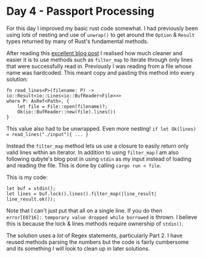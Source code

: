 # Day 4 - Passport Processing

For this day I improved my basic rust code somewhat. I had previously been using lots of nesting and use of `unwrap()` to get around the `Option` & `Result` types returned by many of Rust's fundamental methods.

After reading this [excellent blog post](https://qubyte.codes/blog/parsing-input-from-stdin-to-structures-in-rust) I realised how much cleaner and easier it is to use methods such as `filter_map` to iterate through only lines that were successfully read in. 
Previously I was reading from a file whose name was hardcoded. This meant copy and pasting this method into every solution:
```
fn read_lines<P>(filename: P) -> io::Result<io::Lines<io::BufReader<File>>>
where P: AsRef<Path>, {
    let file = File::open(filename)?;
    Ok(io::BufReader::new(file).lines())
}
```
This value also had to be unwrapped. Even more nesting!
`if let Ok(lines) = read_lines("./input"){ ... }`

Instead the `filter_map` method lets us use a closure to easily return only valid lines within an iterator.
In addition to using `filter_map` I am also following qubyte's blog post in using `stdin` as my input instead of loading and reading the file. This is done by calling `cargo run < file`.

This is my code:

```
let buf = stdin();
let lines = buf.lock().lines().filter_map(|line_result| line_result.ok());
```
Note that I can't just put that all on a single line. If you do then `error[E0716]: temporary value dropped while borrowed` is thrown. 
I believe this is because the lock & lines methods require ownership of `stdin()`.

The solution uses a *lot* of Regex statements, particularly Part 2. I have reused methods parsing the numbers but the code is fairly cumbersome and its something I will look to clean up in later solutions.
